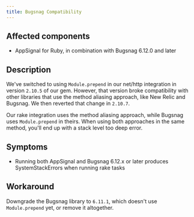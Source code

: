 ```yaml
---
title: Bugsnag Compatibility
---
```


## Affected components

- AppSignal for Ruby, in combination with Bugsnag 6.12.0 and later

## Description

We've switched to using `Module.prepend` in our net/http integration in version `2.10.5` of our gem. However, that version broke compatibility with other libraries that use the method aliasing approach, like New Relic and Bugsnag. We then reverted that change in `2.10.7`.

Our rake integration uses the method aliasing approach, while Bugsnag uses `Module.prepend` in theirs. When using both approaches in the same method, you'll end up with a stack level too deep error.


## Symptoms

- Running both AppSignal and Bugsnag 6.12.x or later produces SystemStackErrors when running rake tasks

## Workaround

Downgrade the Bugsnag library to `6.11.1`, which doesn't use `Module.prepend` yet, or remove it altogether.
